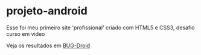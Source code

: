 # projeto-android
Esse foi meu primeiro site 'profissional' criado com HTML5 e CSS3, desafio curso em video

Veja os resultados em <a href="https://joveransu.github.io/projeto-android/">BUG-Droid</a> 
